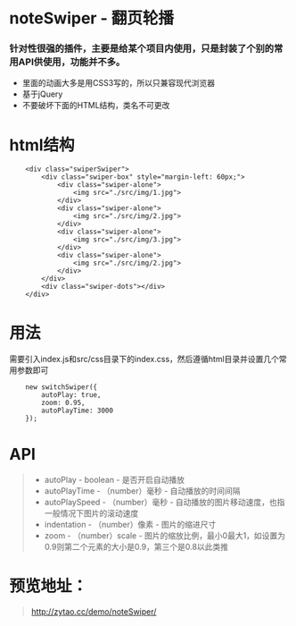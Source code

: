# noteSwiper - 翻页轮播
### 针对性很强的插件，主要是给某个项目内使用，只是封装了个别的常用API供使用，功能并不多。
- 里面的动画大多是用CSS3写的，所以只兼容现代浏览器
- 基于jQuery
- 不要破坏下面的HTML结构，类名不可更改

# html结构
```
    <div class="swiperSwiper">
        <div class="swiper-box" style="margin-left: 60px;">
            <div class="swiper-alone">
                <img src="./src/img/1.jpg">
            </div>
            <div class="swiper-alone">
                <img src="./src/img/2.jpg">
            </div>
            <div class="swiper-alone">
                <img src="./src/img/3.jpg">
            </div>
            <div class="swiper-alone">
                <img src="./src/img/2.jpg">
            </div>
        </div>
        <div class="swiper-dots"></div>
    </div>
```

# 用法
需要引入index.js和src/css目录下的index.css，然后遵循html目录并设置几个常用参数即可
```
    new switchSwiper({
        autoPlay: true,
        zoom: 0.95,
        autoPlayTime: 3000
    });
```

# API
>   - autoPlay - boolean - 是否开启自动播放
>   - autoPlayTime - （number）毫秒 - 自动播放的时间间隔
>   - autoPlaySpeed - （number）毫秒 - 自动播放的图片移动速度，也指一般情况下图片的滚动速度
>   - indentation - （number）像素 - 图片的缩进尺寸
>   - zoom - （number）scale - 图片的缩放比例，最小0最大1，如设置为0.9则第二个元素的大小是0.9，第三个是0.8以此类推


# 预览地址：
>   http://zytao.cc/demo/noteSwiper/